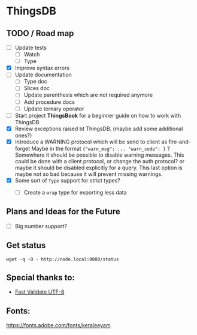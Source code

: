 # ThingsDB

## TODO / Road map

- [ ] Update tests
    - [ ] Watch
    - [ ] Type
- [x] Improve syntax errors
- [ ] Update documentation
  - [ ] Type doc
  - [ ] Slices doc
  - [ ] Update parenthesis which are not required anymore
  - [ ] Add procedure docs
  - [ ] Update ternary operator
- [ ] Start project **ThingsBook** for a beginner guide on how to work with ThingsDB
- [x] Review exceptions raised bt ThingsDB. (maybe add some additional ones?)
- [x] Introduce a WARNING protocol which will be send to client as fire-and-forget
      Maybe in the format `{"warn_msg": ... "warn_code": }` ?
      Somewhere it should be possible to disable warning messages. This could be
      done with a client protocol, or change the auth protocol? or maybe it should
      be disabled explicitly for a query. This last option is maybe not so bad
      because it will prevent missing warnings.
- [x] Some sort of `Type` support for strict types?
  - [ ] Create a `wrap` type for exporting less data


## Plans and Ideas for the Future
- [ ] Big number support?



## Get status

```
wget -q -O - http://node.local:8080/status
```

## Special thanks to:

 - [Fast Validate UTF-8](https://github.com/lemire/fastvalidate-utf-8)

## Fonts:

https://fonts.adobe.com/fonts/keraleeyam
